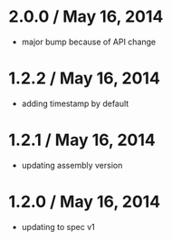 ﻿
2.0.0 / May 16, 2014
=================
* major bump because of API change

1.2.2 / May 16, 2014
=================
* adding timestamp by default

1.2.1 / May 16, 2014
=================
* updating assembly version

1.2.0 / May 16, 2014
=================
* updating to spec v1